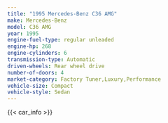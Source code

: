 ```yaml
---
title: "1995 Mercedes-Benz C36 AMG"
make: Mercedes-Benz
model: C36 AMG
year: 1995
engine-fuel-type: regular unleaded
engine-hp: 268
engine-cylinders: 6
transmission-type: Automatic
driven-wheels: Rear wheel drive
number-of-doors: 4
market-category: Factory Tuner,Luxury,Performance
vehicle-size: Compact
vehicle-style: Sedan
---
```


{{< car_info >}}
